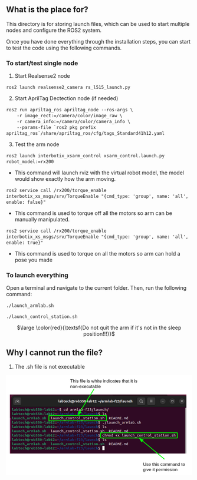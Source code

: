 ## What is the place for?

This directory is for storing launch files, which can be used to start multiple nodes and configure the ROS2 system.

Once you have done everything through the installation steps, you can start to test the code 
using the following commands.

### To start/test single node
1. Start Realsense2 node
```
ros2 launch realsense2_camera rs_l515_launch.py
```

2. Start AprilTag Dectection node (if needed)
```
ros2 run apriltag_ros apriltag_node --ros-args \
    -r image_rect:=/camera/color/image_raw \
    -r camera_info:=/camera/color/camera_info \
    --params-file `ros2 pkg prefix apriltag_ros`/share/apriltag_ros/cfg/tags_Standard41h12.yaml
```

3. Test the arm node
```
ros2 launch interbotix_xsarm_control xsarm_control.launch.py robot_model:=rx200
```
- This command will launch rviz with the virtual robot model, the model would show exactly how the arm moving.

```
ros2 service call /rx200/torque_enable interbotix_xs_msgs/srv/TorqueEnable "{cmd_type: 'group', name: 'all', enable: false}"
```
- This command is used to torque off all the motors so arm can be manually manipulated. 

```
ros2 service call /rx200/torque_enable interbotix_xs_msgs/srv/TorqueEnable "{cmd_type: 'group', name: 'all', enable: true}"
```
- This command is used to torque on all the motors so arm can hold a pose you made

### To launch everything
Open a terminal and navigate to the current folder. Then, run the following command:
```
./launch_armlab.sh
```
```
./launch_control_station.sh
```

<p align="center">
$\large \color{red}{\textsf{Do not quit the arm if it's not in the sleep position!!!}}$</p>


## Why I cannot run the file?
1. The .sh file is not executable

![](/media/chmod.png)
